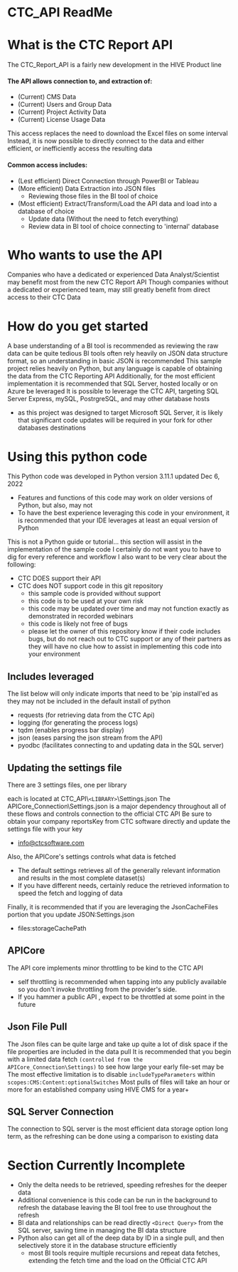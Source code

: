 # CTC_API ReadMe

# What is the CTC Report API

The CTC_Report_API is a fairly new development in the HIVE Product line

#### The API allows connection to, and extraction of:

- (Current) CMS Data
- (Current) Users and Group Data
- (Current) Project Activity Data
- (Current) License Usage Data

This access replaces the need to download the Excel files on some interval
Instead, it is now possible to directly connect to the data and either efficient, or inefficiently access the resulting data

#### Common access includes:

- (Lest efficient) Direct Connection through PowerBI or Tableau
- (More efficient) Data Extraction into JSON files
  - Reviewing those files in the BI tool of choice
- (Most efficient) Extract/Transform/Load the API data and load into a database of choice
  - Update data (Without the need to fetch everything)
  - Review data in BI tool of choice connecting to 'internal' database

# Who wants to use the API

Companies who have a dedicated or experienced Data Analyst/Scientist may benefit most from the new CTC Report API
Though companies without a dedicated or experienced team, may still greatly benefit from direct access to their CTC Data

# How do you get started

A base understanding of a BI tool is recommended as reviewing the raw data can be quite tedious
BI tools often rely heavily on JSON data structure format, so an understanding in basic JSON is recommended
This sample project relies heavily on Python, but any language is capable of obtaining the data from the CTC Reporting API
Additionally, for the most efficient implementation it is recommended that SQL Server, hosted locally or on Azure be leveraged
It is possible to leverage the CTC API, targeting SQL Server Express, mySQL, PostrgreSQL, and may other database hosts

- as this project was designed to target Microsoft SQL Server, it is likely that significant code updates will be required in your fork for other databases destinations

# Using this python code

This Python code was developed in Python version 3.11.1 updated Dec 6, 2022

- Features and functions of this code may work on older versions of Python, but also, may not
- To have the best experience leveraging this code in your environment, it is recommended that your IDE leverages at least an equal version of Python

This is not a Python guide or tutorial... this section will assist in the implementation of the sample code
I certainly do not want you to have to dig for every reference and workflow
I also want to be very clear about the following:

- CTC DOES support their API
- CTC does NOT support code in this git repository
  - this sample code is provided without support
  - this code is to be used at your own risk
  - this code may be updated over time and may not function exactly as demonstrated in recorded webinars
  - this code is likely not free of bugs
  - please let the owner of this repository know if their code includes bugs, but do not reach out to CTC support or any of their partners as they will have no clue how to assist in implementing this code into your environment

## Includes leveraged

The list below will only indicate imports that need to be 'pip install'ed as they may not be included in the default install of python

- requests (for retrieving data from the CTC Api)
- logging (for generating the process logs)
- tqdm (enables progress bar display)
- json (eases parsing the json stream from the API)
- pyodbc (facilitates connecting to and updating data in the SQL server)

## Updating the settings file

There are 3 settings files, one per library

each is located at CTC_API\\`<LIBRARY>`\Settings.json
The APICore_Connection\Settings.json is a major dependency throughout all of these flows and controls connection to the official CTC API
Be sure to obtain your company reportsKey from CTC software directly and update the settings file with your key

- info@ctcsoftware.com

Also, the APICore's settings controls what data is fetched

- The default settings retrieves all of the generally relevant information and results in the most complete dataset(s)
- If you have different needs, certainly reduce the retrieved information to speed the fetch and logging of data

Finally, it is recommended that if you are leveraging the JsonCacheFiles portion that you update JSON\:Settings.json

- files:storageCachePath

## APICore

The API core implements minor throttling to be kind to the CTC API

- self throttling is recommended when tapping into any publicly available so you don't invoke throttling from the provider's side.
- If you hammer a public API , expect to be throttled at some point in the future

## Json File Pull

The Json files can be quite large and take up quite a lot of disk space if the file properties are included in the data pull
It is recommended that you begin with a limited data fetch `(controlled from the APICore_Connection\Settings)` to see how large your early file-set may be
The most effective limitation is to disable `includeTypeParameters` within `scopes:CMS:Content:optionalSwitches`
Most pulls of files will take an hour or more for an established company using HIVE CMS for a year+

## SQL Server Connection

The connection to SQL server is the most efficient data storage option long term, as the refreshing can be done using a comparison to existing data
# Section Currently Incomplete
- Only the delta needs to be retrieved, speeding refreshes for the deeper data
- Additional convenience is this code can be run in the background to refresh the database leaving the BI tool free to use throughout the refresh
- BI data and relationships can be read directly `<Direct Query>` from the SQL server, saving time in managing the BI data structure
- Python also can get all of the deep data by ID in a single pull, and then selectively store it in the database structure efficiently
  - most BI tools require multiple recursions and repeat data fetches, extending the fetch time and the load on the Official CTC API
